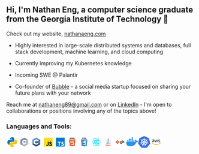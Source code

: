 Hi, I'm Nathan Eng, a computer science graduate from the Georgia Institute of Technology 👋
---
Check out my website, [nathanaeng.com](https://www.nathanaeng.com/)

- Highly interested in large-scale distributed systems and databases, full stack development, machine learning, and cloud computing

- Currently improving my Kubernetes knowledge

- Incoming SWE @ Palantir

- Co-founder of [Bubble](https://github.com/bubble-social) - a social media startup focused on sharing your future plans with your network

Reach me at nathaneng89@gmail.com or on [LinkedIn](https://www.linkedin.com/in/nathan-eng-66a62a219) - I'm open to collaborations or positions involving any of the topics above!

### Languages and Tools:
<a href="#"><img align="left" width="32px" src="https://github.com/nathanaeng/nathanaeng/blob/main/images/python.svg" />
<a href="#"><img align="left" width="32px" src="https://github.com/nathanaeng/nathanaeng/blob/main/images/c.svg" />
<a href="#"><img align="left" width="32px" src="https://github.com/nathanaeng/nathanaeng/blob/main/images/c++.svg" />
<a href="#"><img align="left" width="32px" src="https://github.com/nathanaeng/nathanaeng/blob/main/images/javascript.svg" />
<a href="#"><img align="left" width="32px" src="https://github.com/nathanaeng/nathanaeng/blob/main/images/others/typescript.svg" />
<a href="#"><img align="left" width="32px" src="https://github.com/nathanaeng/nathanaeng/blob/main/images/html.svg" />
<a href="#"><img align="left" width="32px" src="https://github.com/nathanaeng/nathanaeng/blob/main/images/css.svg" />
<a href="#"><img align="left" width="32px" src="https://github.com/nathanaeng/nathanaeng/blob/main/images/react.svg" />
<a href="#"><img align="left" width="32px" src="https://github.com/nathanaeng/nathanaeng/blob/main/images/java.svg" />
<a href="#"><img align="left" width="32px" src="https://github.com/nathanaeng/nathanaeng/blob/main/images/git.svg" />
<a href="#"><img align="left" width="32px" src="https://github.com/nathanaeng/nathanaeng/blob/main/images/docker.svg" />
<a href="#"><img align="left" width="32px" src="https://github.com/nathanaeng/nathanaeng/blob/main/images/kubernetes.svg" />
<a href="#"><img align="left" width="32px" src="https://github.com/nathanaeng/nathanaeng/blob/main/images/aws.svg" />
  
<!-- Other cool READMEs: https://github.com/abhisheknaiidu/awesome-github-profile-readme
     Images copied from: https://github.com/yurijserrano/Github-Profile-Readme-Logos/    -->
